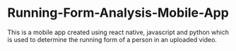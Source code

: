 # Running-Form-Analysis-Mobile-App
This is a mobile app created using react native, javascript and python which is used to determine the running form of a person in an uploaded video.
